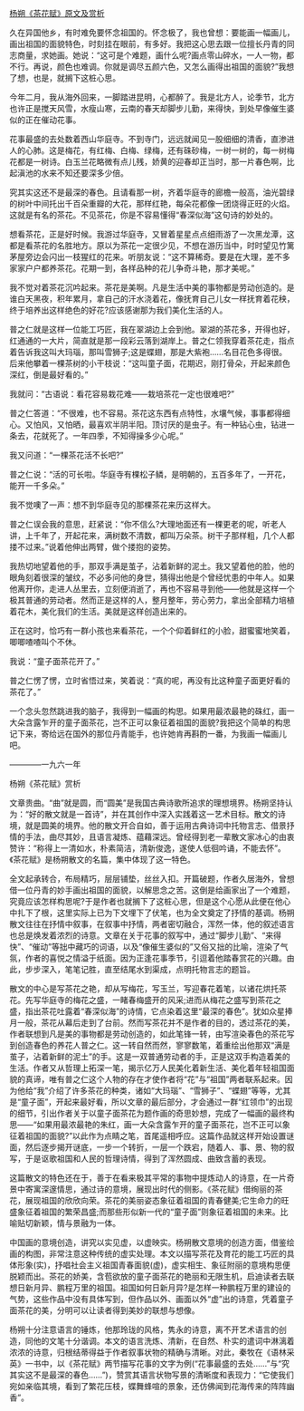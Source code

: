 [杨朔《茶花赋》原文及赏析](https://www.vrrw.net/wx/8791.html)

久在异国他乡，有时难免要怀念祖国的。怀念极了，我也曾想：要能画一幅画儿，画出祖国的面貌特色，时刻挂在眼前，有多好。我把这心思去跟一位擅长丹青的同志商量，求她画。她说：“这可是个难题，画什么呢?画点零山碎水，一人一物，都不行。再说，颜色也难调。你就是调尽五颜六色，又怎么画得出祖国的面貌?”我想了想，也是，就搁下这桩心思。

今年二月，我从海外回来，一脚踏进昆明，心都醉了。我是北方人，论季节，北方也许正是搅天风雪，水瘦山寒，云南的春天却脚步儿勤，来得快，到处早像催生婆似的正在催动花事。

花事最盛的去处数着西山华庭寺。不到寺门，远远就闻见一股细细的清香，直渗进人的心肺。这是梅花，有红梅、白梅、绿梅，还有硃砂梅，一树一树的，每一树梅花都是一树诗。白玉兰花略微有点儿残，娇黄的迎春却正当时，那一片春色啊，比起滇池的水来不知还要深多少倍。

究其实这还不是最深的春色。且请看那一树，齐着华庭寺的廊檐一般高，油光碧绿的树叶中间托出千百朵重瓣的大花，那样红艳，每朵花都像一团烧得正旺的火焰。这就是有名的茶花。不见茶花，你是不容易懂得“春深似海”这句诗的妙处的。



想看茶花，正是好时候。我游过华庭寺，又冒着星星点点细雨游了一次黑龙潭，这都是看茶花的名胜地方。原以为茶花一定很少见，不想在游历当中，时时望见竹篱茅屋旁边会闪出一枝猩红的花来。听朋友说：“这不算稀奇。要是在大理，差不多家家户户都养茶花。花期一到，各样品种的花儿争奇斗艳，那才美呢。”

我不觉对着茶花沉吟起来。茶花是美啊。凡是生活中美的事物都是劳动创造的。是谁白天黑夜，积年累月，拿自己的汗水浇着花，像抚育自己儿女一样抚育着花秧，终于培养出这样绝色的好花?应该感谢那为我们美化生活的人。

普之仁就是这样一位能工巧匠，我在翠湖边上会到他。翠湖的茶花多，开得也好，红通通的一大片，简直就是那一段彩云落到湖岸上。普之仁领我穿着茶花走，指点着告诉我这叫大玛瑙，那叫雪狮子;这是蝶翅，那是大紫袍……名目花色多得很。后来他攀着一棵茶树的小干枝说：“这叫童子面，花期迟，刚打骨朵，开起来颜色深红，倒是最好看的。”

我就问：“古语说：看花容易栽花难——栽培茶花一定也很难吧?”

普之仁答道：“不很难，也不容易。茶花这东西有点特性，水壤气候，事事都得细心。又怕风，又怕晒，最喜欢半阴半阳。顶讨厌的是虫子。有一种钻心虫，钻进一条去，花就死了。一年四季，不知得操多少心呢。”

我又问道：“一棵茶花活不长吧?”

普之仁说：“活的可长啦。华庭寺有棵松子鳞，是明朝的，五百多年了，一开花，能开一千多朵。”

我不觉噢了一声：想不到华庭寺见的那棵茶花来历这样大。

普之仁误会我的意思，赶紧说：“你不信么?大理地面还有一棵更老的呢，听老人讲，上千年了，开起花来，满树数不清数，都叫万朵茶。树干子那样粗，几个人都搂不过来。”说着他伸出两臂，做个搂抱的姿势。

我热切地望着他的手，那双手满是茧子，沾着新鲜的泥土。我又望着他的脸，他的眼角刻着很深的皱纹，不必多问他的身世，猜得出他是个曾经忧患的中年人。如果他离开你，走进人丛里去，立刻便消逝了，再也不容易寻到他——他就是这样一个极其普通的劳动者。然而正是这样的人，整月整年，劳心劳力，拿出全部精力培植着花木，美化我们的生活。美就是这样创造出来的。

正在这时，恰巧有一群小孩也来看茶花，一个个仰着鲜红的小脸，甜蜜蜜地笑着，唧唧喳喳叫个不休。

我说：“童子面茶花开了。”

普之仁愣了愣，立时省悟过来，笑着说：“真的呢，再没有比这种童子面更好看的茶花了。”

一个念头忽然跳进我的脑子，我得到一幅画的构思。如果用最浓最艳的硃红，画一大朵含露乍开的童子面茶花，岂不正可以象征着祖国的面貌?我把这个简单的构思记下来，寄给远在国外的那位丹青能手，也许她肯再斟酌一番，为我画一幅画儿吧。

————一九六一年

杨朔《茶花赋》赏析

文章贵曲。“曲”就是圆，而“圆美”是我国古典诗歌所追求的理想境界。杨朔坚持认为：“好的散文就是一首诗”，并在其创作中深入实践着这一艺术目标。散文的诗境，就是圆美的境界。他的散文开合自如，善于运用古典诗词中托物言志、借景抒情的手法，曲尽其妙，且语言凝炼、蕴藉深远。曾经得到老一辈散文家冰心的由衷赞许：“称得上一清如水，朴素简洁，清新俊逸，遂使人低徊吟诵，不能去怀”。《茶花赋》是杨朔散文的名篇，集中体现了这一特色。

全文起承转合，布局精巧，层层铺垫，丝丝入扣。开篇破题，作者久居海外，曾想借一位丹青的妙手画出祖国的面貌，以解思念之苦。这倒是给画家出了一个难题，究竟应该怎样构思呢?于是作者也就搁下了这桩心思，但是这个心愿从此便在他心中扎下了根，这里实际上已为下文埋下了伏笔，也为全文奠定了抒情的基调。杨朔散文往往在抒情中叙事，在叙事中抒情，两者密切融合，浑然一体，他的叙述语言也总是焕发着浓烈的诗意。文章在关于花事的叙写中，通过“脚步儿勤”、“来得快”、“催动”等拙中藏巧的词语，以及“像催生婆似的”又俗又拙的比喻，渲染了气氛，作者的喜悦之情溢于纸面。因为正逢花事季节，引逗着他踏春赏花的兴趣。由此，步步深入，笔笔记胜，直至结尾水到渠成，点明托物言志的题旨。

散文的中心是写茶花之艳，却从写梅花，写玉兰，写迎春花着笔，以诸花烘托茶花。先写华庭寺的梅花之盛，一睹春梅盛开的风采;进而从梅花之盛写到茶花之盛，指出茶花吐露着“春深似海”的诗情，它点染着这里“最深的春色”。犹如众星捧月一般，茶花从幕后走到了台前。然而写茶花并不是作者的目的，透过茶花的美，作者联想到凡是美的事物都是劳动创造的，如此笔锋一转，由写渲染春色的茶花写到创造春色的养花人普之仁。这一转自然而然，寥寥数笔，着重绘出他那双“满是茧子，沾着新鲜的泥土”的手。这是一双普通劳动者的手，正是这双手构造着美的生活。作者又从哲理上拓深一笔，揭示亿万人民美化着新生活、美化着年轻祖国面貌的真谛，唯有普之仁这个人物的存在才使作者将“花”与“祖国”两者联系起来。因为他给“我”介绍了许多茶花的种类，诸如“大玛瑙”、“雪狮子”、“蝶翅”等等，尤其是“童子面”，开起来最好看，所以文章的最后部分，才会通过一群“红领巾”的出现的细节，引出作者关于以童子面茶花为题作画的奇思妙想，完成了一幅画的最终构思——“如果用最浓最艳的朱红，画一大朵含露乍开的童子面茶花，岂不正可以象征着祖国的面貌?”以此作为点睛之笔，首尾遥相呼应。这篇作品就这样开始设置谜面，然后逐步揭开谜底，一步一个转折，一层一个跌宕，随着人、事、景、物的叙写，于是讴歌祖国和人民的哲理诗情，得到了浑然圆成、曲致含蓄的表现。

这篇散文的特色还在于，善于在看来极其平常的事物中提炼动人的诗意，在一片奇景中寄寓深邃情思，通过诗的意境，展现出时代的侧影。《茶花赋》借绚丽的茶花，展现祖国的欣欣向荣。茶花的美丽姿态象征着祖国的青春健美;它生命力的旺盛象征着祖国的繁荣昌盛;而那些形似新一代的“童子面”则象征着祖国的未来。比喻贴切新颖，情与景融为一体。

中国画的意境创造，讲究以实见虚，以虚映实。杨朔散文意境的创造方面，借鉴绘画的构图，非常注意这种传统的虚实处理。本文以描写茶花及育花的能工巧匠的具体形象(实)，抒唱社会主义祖国青春面貌(虚)，虚实相生、象征附丽的意境构思便脱颖而出。茶花的娇美，含苞欲放的童子面茶花的艳丽和无限生机，启迪读者去联想日新月异、鹏程万里的祖国。祖国如何日新月异?是怎样一种鹏程万里的建设的气势，这些作品中没有具体写到，但作品以外、画面以外“虚”出的诗意，凭着童子面茶花的美，分明可以让读者得到美妙的联想与想像。

杨朔十分注意语言的锤炼，他那玲珑的风格，隽永的诗意，离不开艺术语言的创造，同他的文笔十分谐调。本文的语言洗炼、清新，在自然、朴实的遣词中淋漓着浓浓的诗意，归根结蒂得益于作者叙事状物的精确与清晰。对此，秦牧在《语林采英》一书中，以《茶花赋》两节描写花事的文字为例(“花事最盛的去处……”与“究其实这不是最深的春色……”)，赞赏其语言状物写景的清晰度和表现力：“它使我们宛如亲临其境，看到了繁花压枝，蝶舞蜂喧的景象，还仿佛闻到花海传来的阵阵幽香”。

